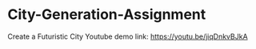 # City-Generation-Assignment
 Create a Futuristic City
Youtube demo link: https://youtu.be/jiqDnkvBJkA